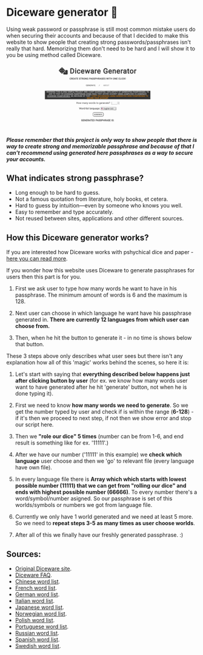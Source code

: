 # Diceware generator 🎲
Using weak password or passphrase is still most common mistake users do when securing their accounts and because of that I decided to make this website to show people that creating strong passwords/passphrases isn't really that hard. Memorizing them don't need to be hard and I will show it to you be using method called Diceware.

<p align="center">
  <img src="img/page.png" alt="How this page looks" width="738">
</p>

***Please remember that this project is only way to show people that there is way to create strong and memorizable passphrase and because of that I can't recommend using generated here passphrases as a way to secure your accounts.***

## What indicates strong passphrase?
* Long enough to be hard to guess.
* Not a famous quotation from literature, holy books, et cetera.
* Hard to guess by intuition—even by someone who knows you well.
* Easy to remember and type accurately.
* Not reused between sites, applications and other different sources.

## How this Diceware generator works?
If you are interested how Diceware works with pshychical dice and paper - [here you can read more](http://world.std.com/~reinhold/diceware.html).

If you wonder how this website uses Diceware to generate passphrases for users then this part is for you.

1. First we ask user to type how many words he want to have in his passphrase. The minimum amount of words is 6 and the maximum is 128.

1. Next user can choose in which language he want have his passphrase generated in. **There are currently 12 languages from which user can choose from.**

1. Then, when he hit the button to generate it - in no time is shows below that button.

These 3 steps above only describes what user sees but there isn't any explanation how all of this 'magic' works behind the scenes, so here it is:

1. Let's start with saying that **everything described below happens just after clicking button by user** (for ex. we know how many words user want to have generated after he hit 'generate' button, not when he is done typing it).

1. First we need to know **how many words we need to generate**. So we get the number typed by user and check if is within the range (**6-128**) - if it's then we proceed to next step, if not then we show error and stop our script here.

1. Then we **"role our dice" 5 times** (number can be from 1-6, and end result is something like for ex. '11111'.)

1. After we have our number ('11111' in this example) we **check which language** user choose and then we 'go' to relevant file (every language have own file).

1. In every language file there is **Array which which starts with lowest possible number (11111) that we can get from "rolling our dice" and ends with highest possible number (66666)**. To every number there's a word/symbol/number asigned. So our passphrase is set of this worlds/symbols or numbers we got from language file.

1. Currently we only have 1 world generated and we need at least 5 more. So we need to **repeat steps 3-5 as many times as user choose worlds**.

1. After all of this we finally have our freshly generated passphrase. :)

## Sources:

* [Original Diceware site](http://world.std.com/~reinhold/diceware.html).
* [Diceware FAQ](http://world.std.com/%7Ereinhold/dicewarefaq.html).
* [Chinese word list](https://github.com/cfbao/chinese-diceware).
* [French word list](http://weber.fi.eu.org/software/diceware/src/francais.wordlist.asc).
* [German word list](http://world.std.com/%7Ereinhold/diceware_german.txt).
* [Italian word list](https://www.taringamberini.com/downloads/diceware_it_IT/lista-di-parole-diceware-in-italiano/3/word_list_diceware_it-IT-3.txt).
* [Japanese word list](http://s3.amazonaws.com/dotclue.org/diceware_jp.txt).
* [Norwegian word list](https://0101.no/diceware/diceware_nb_NO.txt).
* [Polish word list](https://web.archive.org/web/20130420042549/http://drfugazi.eu.org/sites/drfugazi.eu.org/files/dicelist-pl.txt).
* [Portuguese word list](https://gist.github.com/patxipierce/3a96b1927b844ce47c04a242651bafc2).
* [Russian word list]().
* [Spanish word list](http://world.std.com/~reinhold/diceware_espanol/DW-Espanol-1.txt).
* [Swedish word list](https://x42.com/diceware/diceware-sv.txt).


